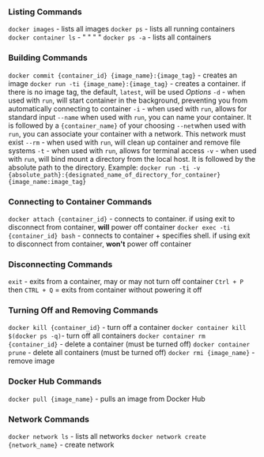 ### Listing Commands
`docker images` - lists all images
`docker ps` - lists all running containers
`docker container ls` - " " " "
`docker ps -a` - lists all containers


### Building Commands
`docker commit {container_id} {image_name}:{image_tag}` - creates an image
`docker run -ti {image_name}:{image_tag}` - creates a container. if there is no image tag, the default, `latest`, will be used
*Options*
`-d` - when used with `run`, will start container in the background, preventing you from automatically connecting to container
`-i` - when used with `run`, allows for standard input
`--name` when used with `run`, you can name your container. It is followed by a `{container_name}` of your choosing
`--net`when used with `run`, you can associate your container with a network. This network must exist
`--rm` - when used with `run`, will clean up container and remove file systems
`-t` - when used with `run`, allows for terminal access
`-v` - when used with `run`, will bind mount a directory from the local host. It is followed by the absolute path to the directory. Example: `docker run -ti -v {absolute_path}:{designated_name_of_directory_for_container} {image_name:image_tag}`

### Connecting to Container Commands
`docker attach {container_id}` - connects to container. if using exit to disconnect from container, **will** power off container
`docker exec -ti {container_id} bash` - connects to container + specifies shell. if using exit to disconnect from container, **won't** power off container

### Disconnecting Commands
`exit` - exits from a container, may or may not turn off container
`Ctrl + P` then `CTRL + Q` = exits from container without powering it off

### Turning Off and Removing Commands
`docker kill {container_id}` - turn off a container
`docker container kill $(docker ps -q)`- turn off all containers
`docker container rm {container_id}` - delete a container (must be turned off)
`docker container prune` - delete all containers (must be turned off)
`docker rmi {image_name}` - remove image

### Docker Hub Commands
`docker pull {image_name}` - pulls an image from Docker Hub

### Network Commands
`docker network ls` - lists all networks
`docker network create {network_name}` - create network
